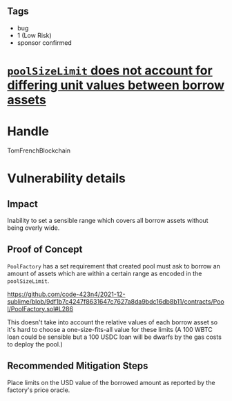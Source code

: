 ## Tags

- bug
- 1 (Low Risk)
- sponsor confirmed

# [`poolSizeLimit` does not account for differing unit values between borrow assets](https://github.com/code-423n4/2021-12-sublime-findings/issues/68) 

# Handle

TomFrenchBlockchain


# Vulnerability details

## Impact

Inability to set a sensible range which covers all borrow assets without being overly wide.

## Proof of Concept

`PoolFactory` has a set requirement that created pool must ask to borrow an amount of assets which are within a certain range as encoded in the `poolSizeLimit`.

https://github.com/code-423n4/2021-12-sublime/blob/9df1b7c4247f8631647c7627a8da9bdc16db8b11/contracts/Pool/PoolFactory.sol#L286

This doesn't take into account the relative values of each borrow asset so it's hard to choose a one-size-fits-all value for these limits (A 100 WBTC loan could be sensible but a 100 USDC loan will be dwarfs by the gas costs to deploy the pool.)

## Recommended Mitigation Steps

Place limits on the USD value of the borrowed amount as reported by the factory's price oracle.

